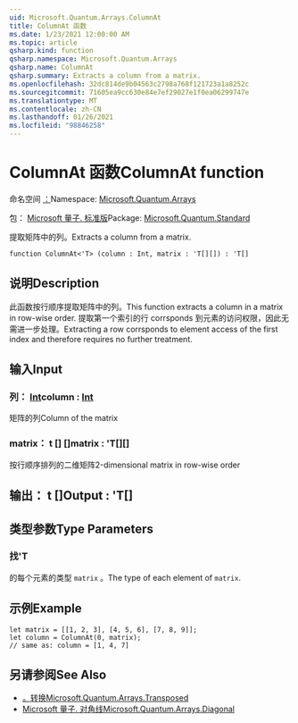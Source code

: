 ```yaml
---
uid: Microsoft.Quantum.Arrays.ColumnAt
title: ColumnAt 函数
ms.date: 1/23/2021 12:00:00 AM
ms.topic: article
qsharp.kind: function
qsharp.namespace: Microsoft.Quantum.Arrays
qsharp.name: ColumnAt
qsharp.summary: Extracts a column from a matrix.
ms.openlocfilehash: 32dc814de9b04563c2798a768f121723a1a8252c
ms.sourcegitcommit: 71605ea9cc630e84e7ef29027e1f0ea06299747e
ms.translationtype: MT
ms.contentlocale: zh-CN
ms.lasthandoff: 01/26/2021
ms.locfileid: "98846258"
---
```

# <a name="columnat-function"></a><span data-ttu-id="7c048-102">ColumnAt 函数</span><span class="sxs-lookup"><span data-stu-id="7c048-102">ColumnAt function</span></span>

<span data-ttu-id="7c048-103">命名空间 [：](xref:Microsoft.Quantum.Arrays)</span><span class="sxs-lookup"><span data-stu-id="7c048-103">Namespace: [Microsoft.Quantum.Arrays](xref:Microsoft.Quantum.Arrays)</span></span>

<span data-ttu-id="7c048-104">包： [Microsoft 量子. 标准版](https://nuget.org/packages/Microsoft.Quantum.Standard)</span><span class="sxs-lookup"><span data-stu-id="7c048-104">Package: [Microsoft.Quantum.Standard](https://nuget.org/packages/Microsoft.Quantum.Standard)</span></span>


<span data-ttu-id="7c048-105">提取矩阵中的列。</span><span class="sxs-lookup"><span data-stu-id="7c048-105">Extracts a column from a matrix.</span></span>

```qsharp
function ColumnAt<'T> (column : Int, matrix : 'T[][]) : 'T[]
```


## <a name="description"></a><span data-ttu-id="7c048-106">说明</span><span class="sxs-lookup"><span data-stu-id="7c048-106">Description</span></span>

<span data-ttu-id="7c048-107">此函数按行顺序提取矩阵中的列。</span><span class="sxs-lookup"><span data-stu-id="7c048-107">This function extracts a column in a matrix in row-wise order.</span></span>
<span data-ttu-id="7c048-108">提取第一个索引的行 corrsponds 到元素的访问权限，因此无需进一步处理。</span><span class="sxs-lookup"><span data-stu-id="7c048-108">Extracting a row corrsponds to element access of the first index and therefore requires no further treatment.</span></span>

## <a name="input"></a><span data-ttu-id="7c048-109">输入</span><span class="sxs-lookup"><span data-stu-id="7c048-109">Input</span></span>

### <a name="column--int"></a><span data-ttu-id="7c048-110">列： [Int](xref:microsoft.quantum.lang-ref.int)</span><span class="sxs-lookup"><span data-stu-id="7c048-110">column : [Int](xref:microsoft.quantum.lang-ref.int)</span></span>

<span data-ttu-id="7c048-111">矩阵的列</span><span class="sxs-lookup"><span data-stu-id="7c048-111">Column of the matrix</span></span>


### <a name="matrix--t"></a><span data-ttu-id="7c048-112">matrix： t [] []</span><span class="sxs-lookup"><span data-stu-id="7c048-112">matrix : 'T[][]</span></span>

<span data-ttu-id="7c048-113">按行顺序排列的二维矩阵</span><span class="sxs-lookup"><span data-stu-id="7c048-113">2-dimensional matrix in row-wise order</span></span>



## <a name="output--t"></a><span data-ttu-id="7c048-114">输出： t []</span><span class="sxs-lookup"><span data-stu-id="7c048-114">Output : 'T[]</span></span>



## <a name="type-parameters"></a><span data-ttu-id="7c048-115">类型参数</span><span class="sxs-lookup"><span data-stu-id="7c048-115">Type Parameters</span></span>

### <a name="t"></a><span data-ttu-id="7c048-116">找</span><span class="sxs-lookup"><span data-stu-id="7c048-116">'T</span></span>

<span data-ttu-id="7c048-117">的每个元素的类型 `matrix` 。</span><span class="sxs-lookup"><span data-stu-id="7c048-117">The type of each element of `matrix`.</span></span>

## <a name="example"></a><span data-ttu-id="7c048-118">示例</span><span class="sxs-lookup"><span data-stu-id="7c048-118">Example</span></span>

```qsharp
let matrix = [[1, 2, 3], [4, 5, 6], [7, 8, 9]];
let column = ColumnAt(0, matrix);
// same as: column = [1, 4, 7]
```

## <a name="see-also"></a><span data-ttu-id="7c048-119">另请参阅</span><span class="sxs-lookup"><span data-stu-id="7c048-119">See Also</span></span>

- [<span data-ttu-id="7c048-120">。转换</span><span class="sxs-lookup"><span data-stu-id="7c048-120">Microsoft.Quantum.Arrays.Transposed</span></span>](xref:Microsoft.Quantum.Arrays.Transposed)
- [<span data-ttu-id="7c048-121">Microsoft 量子. 对角线</span><span class="sxs-lookup"><span data-stu-id="7c048-121">Microsoft.Quantum.Arrays.Diagonal</span></span>](xref:Microsoft.Quantum.Arrays.Diagonal)